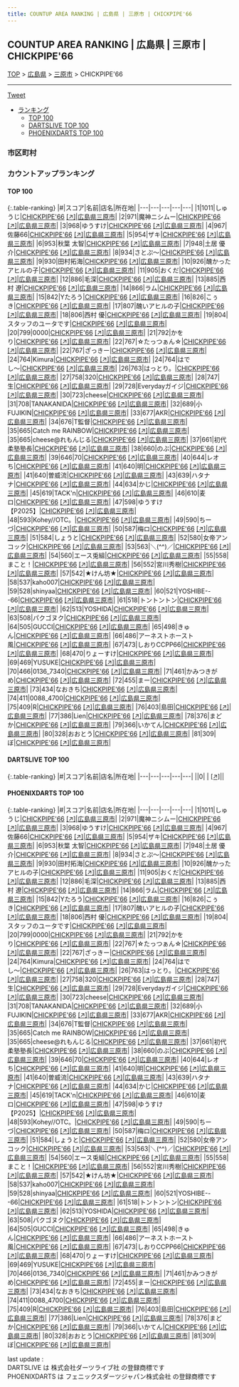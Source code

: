 ```yaml
---
title: COUNTUP AREA RANKING | 広島県 | 三原市 | CHICKPIPE'66
---
```

## COUNTUP AREA RANKING | 広島県 | 三原市 | CHICKPIPE'66

[TOP](/darts/rank/) > [広島県](/darts/rank/広島県/) > [三原市](/darts/rank/広島県/三原市/) > CHICKPIPE'66

___

<a href="https://twitter.com/share?ref_src=twsrc%5Etfw" data-text="COUNTUP AREA RANKING | 広島県三原市CHICKPIPE'66" class="twitter-share-button" data-hashtags="DARTSLIVE,PHOENIXDARTS,darts,ダーツ" data-show-count="false">Tweet</a>

* [ランキング](#カウントアップランキング)
    * [TOP 100](#top-100)
    * [DARTSLIVE TOP 100](#dartslive-top-100)
    * [PHOENIXDARTS TOP 100](#phoenixdarts-top-100)

### 市区町村

<ul>

</ul>

### カウントアップランキング

#### TOP 100



{:.table-ranking}
|#|スコア|名前|店名|所在地|
|---|---|---|---|---|
|1|1011|<span class="rank-name-pd">しゅうじ</span>|<a href="/darts/rank/shops/75412.html">CHICKPIPE'66</a> <a href="https://vs.phoenixdarts.com/jp/shop/shopDetailInfo/s_75412?s_seq=75412">[↗]</a>|<a href="/darts/rank/広島県/三原市">広島県三原市</a>|
|2|971|<span class="rank-name-pd">魔神ニシムー</span>|<a href="/darts/rank/shops/75412.html">CHICKPIPE'66</a> <a href="https://vs.phoenixdarts.com/jp/shop/shopDetailInfo/s_75412?s_seq=75412">[↗]</a>|<a href="/darts/rank/広島県/三原市">広島県三原市</a>|
|3|968|<span class="rank-name-pd">ゆうすけ</span>|<a href="/darts/rank/shops/75412.html">CHICKPIPE'66</a> <a href="https://vs.phoenixdarts.com/jp/shop/shopDetailInfo/s_75412?s_seq=75412">[↗]</a>|<a href="/darts/rank/広島県/三原市">広島県三原市</a>|
|4|967|<span class="rank-name-pd">佐藤66</span>|<a href="/darts/rank/shops/75412.html">CHICKPIPE'66</a> <a href="https://vs.phoenixdarts.com/jp/shop/shopDetailInfo/s_75412?s_seq=75412">[↗]</a>|<a href="/darts/rank/広島県/三原市">広島県三原市</a>|
|5|954|<span class="rank-name-pd">ザキ</span>|<a href="/darts/rank/shops/75412.html">CHICKPIPE'66</a> <a href="https://vs.phoenixdarts.com/jp/shop/shopDetailInfo/s_75412?s_seq=75412">[↗]</a>|<a href="/darts/rank/広島県/三原市">広島県三原市</a>|
|6|953|<span class="rank-name-pd"><span class="pro-icon-pd"></span>秋葉 太智</span>|<a href="/darts/rank/shops/75412.html">CHICKPIPE'66</a> <a href="https://vs.phoenixdarts.com/jp/shop/shopDetailInfo/s_75412?s_seq=75412">[↗]</a>|<a href="/darts/rank/広島県/三原市">広島県三原市</a>|
|7|948|<span class="rank-name-pd"><span class="pro-icon-pd"></span>土居 優介</span>|<a href="/darts/rank/shops/75412.html">CHICKPIPE'66</a> <a href="https://vs.phoenixdarts.com/jp/shop/shopDetailInfo/s_75412?s_seq=75412">[↗]</a>|<a href="/darts/rank/広島県/三原市">広島県三原市</a>|
|8|934|<span class="rank-name-pd">さとぷ～</span>|<a href="/darts/rank/shops/75412.html">CHICKPIPE'66</a> <a href="https://vs.phoenixdarts.com/jp/shop/shopDetailInfo/s_75412?s_seq=75412">[↗]</a>|<a href="/darts/rank/広島県/三原市">広島県三原市</a>|
|9|930|<span class="rank-name-pd">田村拓海</span>|<a href="/darts/rank/shops/75412.html">CHICKPIPE'66</a> <a href="https://vs.phoenixdarts.com/jp/shop/shopDetailInfo/s_75412?s_seq=75412">[↗]</a>|<a href="/darts/rank/広島県/三原市">広島県三原市</a>|
|10|926|<span class="rank-name-pd">醜かったアヒルの子</span>|<a href="/darts/rank/shops/75412.html">CHICKPIPE'66</a> <a href="https://vs.phoenixdarts.com/jp/shop/shopDetailInfo/s_75412?s_seq=75412">[↗]</a>|<a href="/darts/rank/広島県/三原市">広島県三原市</a>|
|11|905|<span class="rank-name-pd">おくだ</span>|<a href="/darts/rank/shops/75412.html">CHICKPIPE'66</a> <a href="https://vs.phoenixdarts.com/jp/shop/shopDetailInfo/s_75412?s_seq=75412">[↗]</a>|<a href="/darts/rank/広島県/三原市">広島県三原市</a>|
|12|886|<span class="rank-name-pd">毛深</span>|<a href="/darts/rank/shops/75412.html">CHICKPIPE'66</a> <a href="https://vs.phoenixdarts.com/jp/shop/shopDetailInfo/s_75412?s_seq=75412">[↗]</a>|<a href="/darts/rank/広島県/三原市">広島県三原市</a>|
|13|885|<span class="rank-name-pd"><span class="pro-icon-pd"></span>西村 遼</span>|<a href="/darts/rank/shops/75412.html">CHICKPIPE'66</a> <a href="https://vs.phoenixdarts.com/jp/shop/shopDetailInfo/s_75412?s_seq=75412">[↗]</a>|<a href="/darts/rank/広島県/三原市">広島県三原市</a>|
|14|866|<span class="rank-name-pd">ラム</span>|<a href="/darts/rank/shops/75412.html">CHICKPIPE'66</a> <a href="https://vs.phoenixdarts.com/jp/shop/shopDetailInfo/s_75412?s_seq=75412">[↗]</a>|<a href="/darts/rank/広島県/三原市">広島県三原市</a>|
|15|842|<span class="rank-name-pd">Yたろう</span>|<a href="/darts/rank/shops/75412.html">CHICKPIPE'66</a> <a href="https://vs.phoenixdarts.com/jp/shop/shopDetailInfo/s_75412?s_seq=75412">[↗]</a>|<a href="/darts/rank/広島県/三原市">広島県三原市</a>|
|16|826|<span class="rank-name-pd">こぅき</span>|<a href="/darts/rank/shops/75412.html">CHICKPIPE'66</a> <a href="https://vs.phoenixdarts.com/jp/shop/shopDetailInfo/s_75412?s_seq=75412">[↗]</a>|<a href="/darts/rank/広島県/三原市">広島県三原市</a>|
|17|807|<span class="rank-name-pd">醜いアヒルの子</span>|<a href="/darts/rank/shops/75412.html">CHICKPIPE'66</a> <a href="https://vs.phoenixdarts.com/jp/shop/shopDetailInfo/s_75412?s_seq=75412">[↗]</a>|<a href="/darts/rank/広島県/三原市">広島県三原市</a>|
|18|806|<span class="rank-name-pd">西村 優</span>|<a href="/darts/rank/shops/75412.html">CHICKPIPE'66</a> <a href="https://vs.phoenixdarts.com/jp/shop/shopDetailInfo/s_75412?s_seq=75412">[↗]</a>|<a href="/darts/rank/広島県/三原市">広島県三原市</a>|
|19|804|<span class="rank-name-pd">スタッフのユータです</span>|<a href="/darts/rank/shops/75412.html">CHICKPIPE'66</a> <a href="https://vs.phoenixdarts.com/jp/shop/shopDetailInfo/s_75412?s_seq=75412">[↗]</a>|<a href="/darts/rank/広島県/三原市">広島県三原市</a>|
|20|799|<span class="rank-name-pd">0000</span>|<a href="/darts/rank/shops/75412.html">CHICKPIPE'66</a> <a href="https://vs.phoenixdarts.com/jp/shop/shopDetailInfo/s_75412?s_seq=75412">[↗]</a>|<a href="/darts/rank/広島県/三原市">広島県三原市</a>|
|21|792|<span class="rank-name-pd">かをり</span>|<a href="/darts/rank/shops/75412.html">CHICKPIPE'66</a> <a href="https://vs.phoenixdarts.com/jp/shop/shopDetailInfo/s_75412?s_seq=75412">[↗]</a>|<a href="/darts/rank/広島県/三原市">広島県三原市</a>|
|22|767|<span class="rank-name-pd">☆たっつぁん☆</span>|<a href="/darts/rank/shops/75412.html">CHICKPIPE'66</a> <a href="https://vs.phoenixdarts.com/jp/shop/shopDetailInfo/s_75412?s_seq=75412">[↗]</a>|<a href="/darts/rank/広島県/三原市">広島県三原市</a>|
|22|767|<span class="rank-name-pd">ざっきー</span>|<a href="/darts/rank/shops/75412.html">CHICKPIPE'66</a> <a href="https://vs.phoenixdarts.com/jp/shop/shopDetailInfo/s_75412?s_seq=75412">[↗]</a>|<a href="/darts/rank/広島県/三原市">広島県三原市</a>|
|24|764|<span class="rank-name-pd">Kimura</span>|<a href="/darts/rank/shops/75412.html">CHICKPIPE'66</a> <a href="https://vs.phoenixdarts.com/jp/shop/shopDetailInfo/s_75412?s_seq=75412">[↗]</a>|<a href="/darts/rank/広島県/三原市">広島県三原市</a>|
|24|764|<span class="rank-name-pd">はでし〜</span>|<a href="/darts/rank/shops/75412.html">CHICKPIPE'66</a> <a href="https://vs.phoenixdarts.com/jp/shop/shopDetailInfo/s_75412?s_seq=75412">[↗]</a>|<a href="/darts/rank/広島県/三原市">広島県三原市</a>|
|26|763|<span class="rank-name-pd">はっとり。</span>|<a href="/darts/rank/shops/75412.html">CHICKPIPE'66</a> <a href="https://vs.phoenixdarts.com/jp/shop/shopDetailInfo/s_75412?s_seq=75412">[↗]</a>|<a href="/darts/rank/広島県/三原市">広島県三原市</a>|
|27|758|<span class="rank-name-pd">320</span>|<a href="/darts/rank/shops/75412.html">CHICKPIPE'66</a> <a href="https://vs.phoenixdarts.com/jp/shop/shopDetailInfo/s_75412?s_seq=75412">[↗]</a>|<a href="/darts/rank/広島県/三原市">広島県三原市</a>|
|28|747|<span class="rank-name-pd">生</span>|<a href="/darts/rank/shops/75412.html">CHICKPIPE'66</a> <a href="https://vs.phoenixdarts.com/jp/shop/shopDetailInfo/s_75412?s_seq=75412">[↗]</a>|<a href="/darts/rank/広島県/三原市">広島県三原市</a>|
|29|728|<span class="rank-name-pd">Everydayガイジ</span>|<a href="/darts/rank/shops/75412.html">CHICKPIPE'66</a> <a href="https://vs.phoenixdarts.com/jp/shop/shopDetailInfo/s_75412?s_seq=75412">[↗]</a>|<a href="/darts/rank/広島県/三原市">広島県三原市</a>|
|30|723|<span class="rank-name-pd">cheese</span>|<a href="/darts/rank/shops/75412.html">CHICKPIPE'66</a> <a href="https://vs.phoenixdarts.com/jp/shop/shopDetailInfo/s_75412?s_seq=75412">[↗]</a>|<a href="/darts/rank/広島県/三原市">広島県三原市</a>|
|31|708|<span class="rank-name-pd">TANAKANIDA</span>|<a href="/darts/rank/shops/75412.html">CHICKPIPE'66</a> <a href="https://vs.phoenixdarts.com/jp/shop/shopDetailInfo/s_75412?s_seq=75412">[↗]</a>|<a href="/darts/rank/広島県/三原市">広島県三原市</a>|
|32|689|<span class="rank-name-pd">小FUJIKIN</span>|<a href="/darts/rank/shops/75412.html">CHICKPIPE'66</a> <a href="https://vs.phoenixdarts.com/jp/shop/shopDetailInfo/s_75412?s_seq=75412">[↗]</a>|<a href="/darts/rank/広島県/三原市">広島県三原市</a>|
|33|677|<span class="rank-name-pd">AKR</span>|<a href="/darts/rank/shops/75412.html">CHICKPIPE'66</a> <a href="https://vs.phoenixdarts.com/jp/shop/shopDetailInfo/s_75412?s_seq=75412">[↗]</a>|<a href="/darts/rank/広島県/三原市">広島県三原市</a>|
|34|676|<span class="rank-name-pd">T監督</span>|<a href="/darts/rank/shops/75412.html">CHICKPIPE'66</a> <a href="https://vs.phoenixdarts.com/jp/shop/shopDetailInfo/s_75412?s_seq=75412">[↗]</a>|<a href="/darts/rank/広島県/三原市">広島県三原市</a>|
|35|665|<span class="rank-name-pd">Catch me RAINBOW</span>|<a href="/darts/rank/shops/75412.html">CHICKPIPE'66</a> <a href="https://vs.phoenixdarts.com/jp/shop/shopDetailInfo/s_75412?s_seq=75412">[↗]</a>|<a href="/darts/rank/広島県/三原市">広島県三原市</a>|
|35|665|<span class="rank-name-pd">cheese@れもんじる</span>|<a href="/darts/rank/shops/75412.html">CHICKPIPE'66</a> <a href="https://vs.phoenixdarts.com/jp/shop/shopDetailInfo/s_75412?s_seq=75412">[↗]</a>|<a href="/darts/rank/広島県/三原市">広島県三原市</a>|
|37|661|<span class="rank-name-pd">初代柔塾塾長</span>|<a href="/darts/rank/shops/75412.html">CHICKPIPE'66</a> <a href="https://vs.phoenixdarts.com/jp/shop/shopDetailInfo/s_75412?s_seq=75412">[↗]</a>|<a href="/darts/rank/広島県/三原市">広島県三原市</a>|
|38|660|<span class="rank-name-pd">のぶ</span>|<a href="/darts/rank/shops/75412.html">CHICKPIPE'66</a> <a href="https://vs.phoenixdarts.com/jp/shop/shopDetailInfo/s_75412?s_seq=75412">[↗]</a>|<a href="/darts/rank/広島県/三原市">広島県三原市</a>|
|39|646|<span class="rank-name-pd">70</span>|<a href="/darts/rank/shops/75412.html">CHICKPIPE'66</a> <a href="https://vs.phoenixdarts.com/jp/shop/shopDetailInfo/s_75412?s_seq=75412">[↗]</a>|<a href="/darts/rank/広島県/三原市">広島県三原市</a>|
|40|644|<span class="rank-name-pd">レオち</span>|<a href="/darts/rank/shops/75412.html">CHICKPIPE'66</a> <a href="https://vs.phoenixdarts.com/jp/shop/shopDetailInfo/s_75412?s_seq=75412">[↗]</a>|<a href="/darts/rank/広島県/三原市">広島県三原市</a>|
|41|640|<span class="rank-name-pd">明</span>|<a href="/darts/rank/shops/75412.html">CHICKPIPE'66</a> <a href="https://vs.phoenixdarts.com/jp/shop/shopDetailInfo/s_75412?s_seq=75412">[↗]</a>|<a href="/darts/rank/広島県/三原市">広島県三原市</a>|
|41|640|<span class="rank-name-pd">曽威流</span>|<a href="/darts/rank/shops/75412.html">CHICKPIPE'66</a> <a href="https://vs.phoenixdarts.com/jp/shop/shopDetailInfo/s_75412?s_seq=75412">[↗]</a>|<a href="/darts/rank/広島県/三原市">広島県三原市</a>|
|43|639|<span class="rank-name-pd">ハタナナ</span>|<a href="/darts/rank/shops/75412.html">CHICKPIPE'66</a> <a href="https://vs.phoenixdarts.com/jp/shop/shopDetailInfo/s_75412?s_seq=75412">[↗]</a>|<a href="/darts/rank/広島県/三原市">広島県三原市</a>|
|44|634|<span class="rank-name-pd">かじ</span>|<a href="/darts/rank/shops/75412.html">CHICKPIPE'66</a> <a href="https://vs.phoenixdarts.com/jp/shop/shopDetailInfo/s_75412?s_seq=75412">[↗]</a>|<a href="/darts/rank/広島県/三原市">広島県三原市</a>|
|45|619|<span class="rank-name-pd">TACK&#x27;n</span>|<a href="/darts/rank/shops/75412.html">CHICKPIPE'66</a> <a href="https://vs.phoenixdarts.com/jp/shop/shopDetailInfo/s_75412?s_seq=75412">[↗]</a>|<a href="/darts/rank/広島県/三原市">広島県三原市</a>|
|46|610|<span class="rank-name-pd">麦ロ</span>|<a href="/darts/rank/shops/75412.html">CHICKPIPE'66</a> <a href="https://vs.phoenixdarts.com/jp/shop/shopDetailInfo/s_75412?s_seq=75412">[↗]</a>|<a href="/darts/rank/広島県/三原市">広島県三原市</a>|
|47|598|<span class="rank-name-pd">ゆうすけ【P2025】</span>|<a href="/darts/rank/shops/75412.html">CHICKPIPE'66</a> <a href="https://vs.phoenixdarts.com/jp/shop/shopDetailInfo/s_75412?s_seq=75412">[↗]</a>|<a href="/darts/rank/広島県/三原市">広島県三原市</a>|
|48|593|<span class="rank-name-pd">Kohey//OTC。</span>|<a href="/darts/rank/shops/75412.html">CHICKPIPE'66</a> <a href="https://vs.phoenixdarts.com/jp/shop/shopDetailInfo/s_75412?s_seq=75412">[↗]</a>|<a href="/darts/rank/広島県/三原市">広島県三原市</a>|
|49|590|<span class="rank-name-pd">ちーづ</span>|<a href="/darts/rank/shops/75412.html">CHICKPIPE'66</a> <a href="https://vs.phoenixdarts.com/jp/shop/shopDetailInfo/s_75412?s_seq=75412">[↗]</a>|<a href="/darts/rank/広島県/三原市">広島県三原市</a>|
|50|587|<span class="rank-name-pd">梅ロ</span>|<a href="/darts/rank/shops/75412.html">CHICKPIPE'66</a> <a href="https://vs.phoenixdarts.com/jp/shop/shopDetailInfo/s_75412?s_seq=75412">[↗]</a>|<a href="/darts/rank/広島県/三原市">広島県三原市</a>|
|51|584|<span class="rank-name-pd">しょうと</span>|<a href="/darts/rank/shops/75412.html">CHICKPIPE'66</a> <a href="https://vs.phoenixdarts.com/jp/shop/shopDetailInfo/s_75412?s_seq=75412">[↗]</a>|<a href="/darts/rank/広島県/三原市">広島県三原市</a>|
|52|580|<span class="rank-name-pd">女帝アンコック</span>|<a href="/darts/rank/shops/75412.html">CHICKPIPE'66</a> <a href="https://vs.phoenixdarts.com/jp/shop/shopDetailInfo/s_75412?s_seq=75412">[↗]</a>|<a href="/darts/rank/広島県/三原市">広島県三原市</a>|
|53|563|<span class="rank-name-pd">＼(^^)／</span>|<a href="/darts/rank/shops/75412.html">CHICKPIPE'66</a> <a href="https://vs.phoenixdarts.com/jp/shop/shopDetailInfo/s_75412?s_seq=75412">[↗]</a>|<a href="/darts/rank/広島県/三原市">広島県三原市</a>|
|54|560|<span class="rank-name-pd">エース兎組</span>|<a href="/darts/rank/shops/75412.html">CHICKPIPE'66</a> <a href="https://vs.phoenixdarts.com/jp/shop/shopDetailInfo/s_75412?s_seq=75412">[↗]</a>|<a href="/darts/rank/広島県/三原市">広島県三原市</a>|
|55|558|<span class="rank-name-pd">まこと！</span>|<a href="/darts/rank/shops/75412.html">CHICKPIPE'66</a> <a href="https://vs.phoenixdarts.com/jp/shop/shopDetailInfo/s_75412?s_seq=75412">[↗]</a>|<a href="/darts/rank/広島県/三原市">広島県三原市</a>|
|56|552|<span class="rank-name-pd">宮川秀樹</span>|<a href="/darts/rank/shops/75412.html">CHICKPIPE'66</a> <a href="https://vs.phoenixdarts.com/jp/shop/shopDetailInfo/s_75412?s_seq=75412">[↗]</a>|<a href="/darts/rank/広島県/三原市">広島県三原市</a>|
|57|542|<span class="rank-name-pd">★けん坊★</span>|<a href="/darts/rank/shops/75412.html">CHICKPIPE'66</a> <a href="https://vs.phoenixdarts.com/jp/shop/shopDetailInfo/s_75412?s_seq=75412">[↗]</a>|<a href="/darts/rank/広島県/三原市">広島県三原市</a>|
|58|537|<span class="rank-name-pd">kaho007</span>|<a href="/darts/rank/shops/75412.html">CHICKPIPE'66</a> <a href="https://vs.phoenixdarts.com/jp/shop/shopDetailInfo/s_75412?s_seq=75412">[↗]</a>|<a href="/darts/rank/広島県/三原市">広島県三原市</a>|
|59|528|<span class="rank-name-pd">shinyaa</span>|<a href="/darts/rank/shops/75412.html">CHICKPIPE'66</a> <a href="https://vs.phoenixdarts.com/jp/shop/shopDetailInfo/s_75412?s_seq=75412">[↗]</a>|<a href="/darts/rank/広島県/三原市">広島県三原市</a>|
|60|521|<span class="rank-name-pd">YOSHIBE---66</span>|<a href="/darts/rank/shops/75412.html">CHICKPIPE'66</a> <a href="https://vs.phoenixdarts.com/jp/shop/shopDetailInfo/s_75412?s_seq=75412">[↗]</a>|<a href="/darts/rank/広島県/三原市">広島県三原市</a>|
|61|518|<span class="rank-name-pd">トントントン</span>|<a href="/darts/rank/shops/75412.html">CHICKPIPE'66</a> <a href="https://vs.phoenixdarts.com/jp/shop/shopDetailInfo/s_75412?s_seq=75412">[↗]</a>|<a href="/darts/rank/広島県/三原市">広島県三原市</a>|
|62|513|<span class="rank-name-pd">YOSHIDA</span>|<a href="/darts/rank/shops/75412.html">CHICKPIPE'66</a> <a href="https://vs.phoenixdarts.com/jp/shop/shopDetailInfo/s_75412?s_seq=75412">[↗]</a>|<a href="/darts/rank/広島県/三原市">広島県三原市</a>|
|63|508|<span class="rank-name-pd">パクゴヌク</span>|<a href="/darts/rank/shops/75412.html">CHICKPIPE'66</a> <a href="https://vs.phoenixdarts.com/jp/shop/shopDetailInfo/s_75412?s_seq=75412">[↗]</a>|<a href="/darts/rank/広島県/三原市">広島県三原市</a>|
|64|505|<span class="rank-name-pd">GUCCI</span>|<a href="/darts/rank/shops/75412.html">CHICKPIPE'66</a> <a href="https://vs.phoenixdarts.com/jp/shop/shopDetailInfo/s_75412?s_seq=75412">[↗]</a>|<a href="/darts/rank/広島県/三原市">広島県三原市</a>|
|65|498|<span class="rank-name-pd">きゅん</span>|<a href="/darts/rank/shops/75412.html">CHICKPIPE'66</a> <a href="https://vs.phoenixdarts.com/jp/shop/shopDetailInfo/s_75412?s_seq=75412">[↗]</a>|<a href="/darts/rank/広島県/三原市">広島県三原市</a>|
|66|486|<span class="rank-name-pd">アーネストホースト風</span>|<a href="/darts/rank/shops/75412.html">CHICKPIPE'66</a> <a href="https://vs.phoenixdarts.com/jp/shop/shopDetailInfo/s_75412?s_seq=75412">[↗]</a>|<a href="/darts/rank/広島県/三原市">広島県三原市</a>|
|67|473|<span class="rank-name-pd">しおりCCPP66</span>|<a href="/darts/rank/shops/75412.html">CHICKPIPE'66</a> <a href="https://vs.phoenixdarts.com/jp/shop/shopDetailInfo/s_75412?s_seq=75412">[↗]</a>|<a href="/darts/rank/広島県/三原市">広島県三原市</a>|
|68|470|<span class="rank-name-pd">りょーすけ</span>|<a href="/darts/rank/shops/75412.html">CHICKPIPE'66</a> <a href="https://vs.phoenixdarts.com/jp/shop/shopDetailInfo/s_75412?s_seq=75412">[↗]</a>|<a href="/darts/rank/広島県/三原市">広島県三原市</a>|
|69|469|<span class="rank-name-pd">YUSUKE</span>|<a href="/darts/rank/shops/75412.html">CHICKPIPE'66</a> <a href="https://vs.phoenixdarts.com/jp/shop/shopDetailInfo/s_75412?s_seq=75412">[↗]</a>|<a href="/darts/rank/広島県/三原市">広島県三原市</a>|
|70|466|<span class="rank-name-pd">0136_7340</span>|<a href="/darts/rank/shops/75412.html">CHICKPIPE'66</a> <a href="https://vs.phoenixdarts.com/jp/shop/shopDetailInfo/s_75412?s_seq=75412">[↗]</a>|<a href="/darts/rank/広島県/三原市">広島県三原市</a>|
|71|461|<span class="rank-name-pd">かみつきがめ</span>|<a href="/darts/rank/shops/75412.html">CHICKPIPE'66</a> <a href="https://vs.phoenixdarts.com/jp/shop/shopDetailInfo/s_75412?s_seq=75412">[↗]</a>|<a href="/darts/rank/広島県/三原市">広島県三原市</a>|
|72|455|<span class="rank-name-pd">まー</span>|<a href="/darts/rank/shops/75412.html">CHICKPIPE'66</a> <a href="https://vs.phoenixdarts.com/jp/shop/shopDetailInfo/s_75412?s_seq=75412">[↗]</a>|<a href="/darts/rank/広島県/三原市">広島県三原市</a>|
|73|434|<span class="rank-name-pd">なおきち</span>|<a href="/darts/rank/shops/75412.html">CHICKPIPE'66</a> <a href="https://vs.phoenixdarts.com/jp/shop/shopDetailInfo/s_75412?s_seq=75412">[↗]</a>|<a href="/darts/rank/広島県/三原市">広島県三原市</a>|
|74|411|<span class="rank-name-pd">0088_4700</span>|<a href="/darts/rank/shops/75412.html">CHICKPIPE'66</a> <a href="https://vs.phoenixdarts.com/jp/shop/shopDetailInfo/s_75412?s_seq=75412">[↗]</a>|<a href="/darts/rank/広島県/三原市">広島県三原市</a>|
|75|409|<span class="rank-name-pd">R</span>|<a href="/darts/rank/shops/75412.html">CHICKPIPE'66</a> <a href="https://vs.phoenixdarts.com/jp/shop/shopDetailInfo/s_75412?s_seq=75412">[↗]</a>|<a href="/darts/rank/広島県/三原市">広島県三原市</a>|
|76|403|<span class="rank-name-pd">島田</span>|<a href="/darts/rank/shops/75412.html">CHICKPIPE'66</a> <a href="https://vs.phoenixdarts.com/jp/shop/shopDetailInfo/s_75412?s_seq=75412">[↗]</a>|<a href="/darts/rank/広島県/三原市">広島県三原市</a>|
|77|386|<span class="rank-name-pd">Lien</span>|<a href="/darts/rank/shops/75412.html">CHICKPIPE'66</a> <a href="https://vs.phoenixdarts.com/jp/shop/shopDetailInfo/s_75412?s_seq=75412">[↗]</a>|<a href="/darts/rank/広島県/三原市">広島県三原市</a>|
|78|376|<span class="rank-name-pd">まどか</span>|<a href="/darts/rank/shops/75412.html">CHICKPIPE'66</a> <a href="https://vs.phoenixdarts.com/jp/shop/shopDetailInfo/s_75412?s_seq=75412">[↗]</a>|<a href="/darts/rank/広島県/三原市">広島県三原市</a>|
|79|366|<span class="rank-name-pd">いかてん</span>|<a href="/darts/rank/shops/75412.html">CHICKPIPE'66</a> <a href="https://vs.phoenixdarts.com/jp/shop/shopDetailInfo/s_75412?s_seq=75412">[↗]</a>|<a href="/darts/rank/広島県/三原市">広島県三原市</a>|
|80|328|<span class="rank-name-pd">おおとう</span>|<a href="/darts/rank/shops/75412.html">CHICKPIPE'66</a> <a href="https://vs.phoenixdarts.com/jp/shop/shopDetailInfo/s_75412?s_seq=75412">[↗]</a>|<a href="/darts/rank/広島県/三原市">広島県三原市</a>|
|81|309|<span class="rank-name-pd">ぼ</span>|<a href="/darts/rank/shops/75412.html">CHICKPIPE'66</a> <a href="https://vs.phoenixdarts.com/jp/shop/shopDetailInfo/s_75412?s_seq=75412">[↗]</a>|<a href="/darts/rank/広島県/三原市">広島県三原市</a>|


#### DARTSLIVE TOP 100



{:.table-ranking}
|#|スコア|名前|店名|所在地|
|---|---|---|---|---|
||0|<span class="rank-name-dl"> </span>|<a href="/darts/rank/shops/.html"></a> <a href="">[↗]</a>|<a href="/darts/rank//"></a>|


#### PHOENIXDARTS TOP 100



{:.table-ranking}
|#|スコア|名前|店名|所在地|
|---|---|---|---|---|
|1|1011|<span class="rank-name-pd">しゅうじ</span>|<a href="/darts/rank/shops/75412.html">CHICKPIPE'66</a> <a href="https://vs.phoenixdarts.com/jp/shop/shopDetailInfo/s_75412?s_seq=75412">[↗]</a>|<a href="/darts/rank/広島県/三原市">広島県三原市</a>|
|2|971|<span class="rank-name-pd">魔神ニシムー</span>|<a href="/darts/rank/shops/75412.html">CHICKPIPE'66</a> <a href="https://vs.phoenixdarts.com/jp/shop/shopDetailInfo/s_75412?s_seq=75412">[↗]</a>|<a href="/darts/rank/広島県/三原市">広島県三原市</a>|
|3|968|<span class="rank-name-pd">ゆうすけ</span>|<a href="/darts/rank/shops/75412.html">CHICKPIPE'66</a> <a href="https://vs.phoenixdarts.com/jp/shop/shopDetailInfo/s_75412?s_seq=75412">[↗]</a>|<a href="/darts/rank/広島県/三原市">広島県三原市</a>|
|4|967|<span class="rank-name-pd">佐藤66</span>|<a href="/darts/rank/shops/75412.html">CHICKPIPE'66</a> <a href="https://vs.phoenixdarts.com/jp/shop/shopDetailInfo/s_75412?s_seq=75412">[↗]</a>|<a href="/darts/rank/広島県/三原市">広島県三原市</a>|
|5|954|<span class="rank-name-pd">ザキ</span>|<a href="/darts/rank/shops/75412.html">CHICKPIPE'66</a> <a href="https://vs.phoenixdarts.com/jp/shop/shopDetailInfo/s_75412?s_seq=75412">[↗]</a>|<a href="/darts/rank/広島県/三原市">広島県三原市</a>|
|6|953|<span class="rank-name-pd"><span class="pro-icon-pd"></span>秋葉 太智</span>|<a href="/darts/rank/shops/75412.html">CHICKPIPE'66</a> <a href="https://vs.phoenixdarts.com/jp/shop/shopDetailInfo/s_75412?s_seq=75412">[↗]</a>|<a href="/darts/rank/広島県/三原市">広島県三原市</a>|
|7|948|<span class="rank-name-pd"><span class="pro-icon-pd"></span>土居 優介</span>|<a href="/darts/rank/shops/75412.html">CHICKPIPE'66</a> <a href="https://vs.phoenixdarts.com/jp/shop/shopDetailInfo/s_75412?s_seq=75412">[↗]</a>|<a href="/darts/rank/広島県/三原市">広島県三原市</a>|
|8|934|<span class="rank-name-pd">さとぷ～</span>|<a href="/darts/rank/shops/75412.html">CHICKPIPE'66</a> <a href="https://vs.phoenixdarts.com/jp/shop/shopDetailInfo/s_75412?s_seq=75412">[↗]</a>|<a href="/darts/rank/広島県/三原市">広島県三原市</a>|
|9|930|<span class="rank-name-pd">田村拓海</span>|<a href="/darts/rank/shops/75412.html">CHICKPIPE'66</a> <a href="https://vs.phoenixdarts.com/jp/shop/shopDetailInfo/s_75412?s_seq=75412">[↗]</a>|<a href="/darts/rank/広島県/三原市">広島県三原市</a>|
|10|926|<span class="rank-name-pd">醜かったアヒルの子</span>|<a href="/darts/rank/shops/75412.html">CHICKPIPE'66</a> <a href="https://vs.phoenixdarts.com/jp/shop/shopDetailInfo/s_75412?s_seq=75412">[↗]</a>|<a href="/darts/rank/広島県/三原市">広島県三原市</a>|
|11|905|<span class="rank-name-pd">おくだ</span>|<a href="/darts/rank/shops/75412.html">CHICKPIPE'66</a> <a href="https://vs.phoenixdarts.com/jp/shop/shopDetailInfo/s_75412?s_seq=75412">[↗]</a>|<a href="/darts/rank/広島県/三原市">広島県三原市</a>|
|12|886|<span class="rank-name-pd">毛深</span>|<a href="/darts/rank/shops/75412.html">CHICKPIPE'66</a> <a href="https://vs.phoenixdarts.com/jp/shop/shopDetailInfo/s_75412?s_seq=75412">[↗]</a>|<a href="/darts/rank/広島県/三原市">広島県三原市</a>|
|13|885|<span class="rank-name-pd"><span class="pro-icon-pd"></span>西村 遼</span>|<a href="/darts/rank/shops/75412.html">CHICKPIPE'66</a> <a href="https://vs.phoenixdarts.com/jp/shop/shopDetailInfo/s_75412?s_seq=75412">[↗]</a>|<a href="/darts/rank/広島県/三原市">広島県三原市</a>|
|14|866|<span class="rank-name-pd">ラム</span>|<a href="/darts/rank/shops/75412.html">CHICKPIPE'66</a> <a href="https://vs.phoenixdarts.com/jp/shop/shopDetailInfo/s_75412?s_seq=75412">[↗]</a>|<a href="/darts/rank/広島県/三原市">広島県三原市</a>|
|15|842|<span class="rank-name-pd">Yたろう</span>|<a href="/darts/rank/shops/75412.html">CHICKPIPE'66</a> <a href="https://vs.phoenixdarts.com/jp/shop/shopDetailInfo/s_75412?s_seq=75412">[↗]</a>|<a href="/darts/rank/広島県/三原市">広島県三原市</a>|
|16|826|<span class="rank-name-pd">こぅき</span>|<a href="/darts/rank/shops/75412.html">CHICKPIPE'66</a> <a href="https://vs.phoenixdarts.com/jp/shop/shopDetailInfo/s_75412?s_seq=75412">[↗]</a>|<a href="/darts/rank/広島県/三原市">広島県三原市</a>|
|17|807|<span class="rank-name-pd">醜いアヒルの子</span>|<a href="/darts/rank/shops/75412.html">CHICKPIPE'66</a> <a href="https://vs.phoenixdarts.com/jp/shop/shopDetailInfo/s_75412?s_seq=75412">[↗]</a>|<a href="/darts/rank/広島県/三原市">広島県三原市</a>|
|18|806|<span class="rank-name-pd">西村 優</span>|<a href="/darts/rank/shops/75412.html">CHICKPIPE'66</a> <a href="https://vs.phoenixdarts.com/jp/shop/shopDetailInfo/s_75412?s_seq=75412">[↗]</a>|<a href="/darts/rank/広島県/三原市">広島県三原市</a>|
|19|804|<span class="rank-name-pd">スタッフのユータです</span>|<a href="/darts/rank/shops/75412.html">CHICKPIPE'66</a> <a href="https://vs.phoenixdarts.com/jp/shop/shopDetailInfo/s_75412?s_seq=75412">[↗]</a>|<a href="/darts/rank/広島県/三原市">広島県三原市</a>|
|20|799|<span class="rank-name-pd">0000</span>|<a href="/darts/rank/shops/75412.html">CHICKPIPE'66</a> <a href="https://vs.phoenixdarts.com/jp/shop/shopDetailInfo/s_75412?s_seq=75412">[↗]</a>|<a href="/darts/rank/広島県/三原市">広島県三原市</a>|
|21|792|<span class="rank-name-pd">かをり</span>|<a href="/darts/rank/shops/75412.html">CHICKPIPE'66</a> <a href="https://vs.phoenixdarts.com/jp/shop/shopDetailInfo/s_75412?s_seq=75412">[↗]</a>|<a href="/darts/rank/広島県/三原市">広島県三原市</a>|
|22|767|<span class="rank-name-pd">☆たっつぁん☆</span>|<a href="/darts/rank/shops/75412.html">CHICKPIPE'66</a> <a href="https://vs.phoenixdarts.com/jp/shop/shopDetailInfo/s_75412?s_seq=75412">[↗]</a>|<a href="/darts/rank/広島県/三原市">広島県三原市</a>|
|22|767|<span class="rank-name-pd">ざっきー</span>|<a href="/darts/rank/shops/75412.html">CHICKPIPE'66</a> <a href="https://vs.phoenixdarts.com/jp/shop/shopDetailInfo/s_75412?s_seq=75412">[↗]</a>|<a href="/darts/rank/広島県/三原市">広島県三原市</a>|
|24|764|<span class="rank-name-pd">Kimura</span>|<a href="/darts/rank/shops/75412.html">CHICKPIPE'66</a> <a href="https://vs.phoenixdarts.com/jp/shop/shopDetailInfo/s_75412?s_seq=75412">[↗]</a>|<a href="/darts/rank/広島県/三原市">広島県三原市</a>|
|24|764|<span class="rank-name-pd">はでし〜</span>|<a href="/darts/rank/shops/75412.html">CHICKPIPE'66</a> <a href="https://vs.phoenixdarts.com/jp/shop/shopDetailInfo/s_75412?s_seq=75412">[↗]</a>|<a href="/darts/rank/広島県/三原市">広島県三原市</a>|
|26|763|<span class="rank-name-pd">はっとり。</span>|<a href="/darts/rank/shops/75412.html">CHICKPIPE'66</a> <a href="https://vs.phoenixdarts.com/jp/shop/shopDetailInfo/s_75412?s_seq=75412">[↗]</a>|<a href="/darts/rank/広島県/三原市">広島県三原市</a>|
|27|758|<span class="rank-name-pd">320</span>|<a href="/darts/rank/shops/75412.html">CHICKPIPE'66</a> <a href="https://vs.phoenixdarts.com/jp/shop/shopDetailInfo/s_75412?s_seq=75412">[↗]</a>|<a href="/darts/rank/広島県/三原市">広島県三原市</a>|
|28|747|<span class="rank-name-pd">生</span>|<a href="/darts/rank/shops/75412.html">CHICKPIPE'66</a> <a href="https://vs.phoenixdarts.com/jp/shop/shopDetailInfo/s_75412?s_seq=75412">[↗]</a>|<a href="/darts/rank/広島県/三原市">広島県三原市</a>|
|29|728|<span class="rank-name-pd">Everydayガイジ</span>|<a href="/darts/rank/shops/75412.html">CHICKPIPE'66</a> <a href="https://vs.phoenixdarts.com/jp/shop/shopDetailInfo/s_75412?s_seq=75412">[↗]</a>|<a href="/darts/rank/広島県/三原市">広島県三原市</a>|
|30|723|<span class="rank-name-pd">cheese</span>|<a href="/darts/rank/shops/75412.html">CHICKPIPE'66</a> <a href="https://vs.phoenixdarts.com/jp/shop/shopDetailInfo/s_75412?s_seq=75412">[↗]</a>|<a href="/darts/rank/広島県/三原市">広島県三原市</a>|
|31|708|<span class="rank-name-pd">TANAKANIDA</span>|<a href="/darts/rank/shops/75412.html">CHICKPIPE'66</a> <a href="https://vs.phoenixdarts.com/jp/shop/shopDetailInfo/s_75412?s_seq=75412">[↗]</a>|<a href="/darts/rank/広島県/三原市">広島県三原市</a>|
|32|689|<span class="rank-name-pd">小FUJIKIN</span>|<a href="/darts/rank/shops/75412.html">CHICKPIPE'66</a> <a href="https://vs.phoenixdarts.com/jp/shop/shopDetailInfo/s_75412?s_seq=75412">[↗]</a>|<a href="/darts/rank/広島県/三原市">広島県三原市</a>|
|33|677|<span class="rank-name-pd">AKR</span>|<a href="/darts/rank/shops/75412.html">CHICKPIPE'66</a> <a href="https://vs.phoenixdarts.com/jp/shop/shopDetailInfo/s_75412?s_seq=75412">[↗]</a>|<a href="/darts/rank/広島県/三原市">広島県三原市</a>|
|34|676|<span class="rank-name-pd">T監督</span>|<a href="/darts/rank/shops/75412.html">CHICKPIPE'66</a> <a href="https://vs.phoenixdarts.com/jp/shop/shopDetailInfo/s_75412?s_seq=75412">[↗]</a>|<a href="/darts/rank/広島県/三原市">広島県三原市</a>|
|35|665|<span class="rank-name-pd">Catch me RAINBOW</span>|<a href="/darts/rank/shops/75412.html">CHICKPIPE'66</a> <a href="https://vs.phoenixdarts.com/jp/shop/shopDetailInfo/s_75412?s_seq=75412">[↗]</a>|<a href="/darts/rank/広島県/三原市">広島県三原市</a>|
|35|665|<span class="rank-name-pd">cheese@れもんじる</span>|<a href="/darts/rank/shops/75412.html">CHICKPIPE'66</a> <a href="https://vs.phoenixdarts.com/jp/shop/shopDetailInfo/s_75412?s_seq=75412">[↗]</a>|<a href="/darts/rank/広島県/三原市">広島県三原市</a>|
|37|661|<span class="rank-name-pd">初代柔塾塾長</span>|<a href="/darts/rank/shops/75412.html">CHICKPIPE'66</a> <a href="https://vs.phoenixdarts.com/jp/shop/shopDetailInfo/s_75412?s_seq=75412">[↗]</a>|<a href="/darts/rank/広島県/三原市">広島県三原市</a>|
|38|660|<span class="rank-name-pd">のぶ</span>|<a href="/darts/rank/shops/75412.html">CHICKPIPE'66</a> <a href="https://vs.phoenixdarts.com/jp/shop/shopDetailInfo/s_75412?s_seq=75412">[↗]</a>|<a href="/darts/rank/広島県/三原市">広島県三原市</a>|
|39|646|<span class="rank-name-pd">70</span>|<a href="/darts/rank/shops/75412.html">CHICKPIPE'66</a> <a href="https://vs.phoenixdarts.com/jp/shop/shopDetailInfo/s_75412?s_seq=75412">[↗]</a>|<a href="/darts/rank/広島県/三原市">広島県三原市</a>|
|40|644|<span class="rank-name-pd">レオち</span>|<a href="/darts/rank/shops/75412.html">CHICKPIPE'66</a> <a href="https://vs.phoenixdarts.com/jp/shop/shopDetailInfo/s_75412?s_seq=75412">[↗]</a>|<a href="/darts/rank/広島県/三原市">広島県三原市</a>|
|41|640|<span class="rank-name-pd">明</span>|<a href="/darts/rank/shops/75412.html">CHICKPIPE'66</a> <a href="https://vs.phoenixdarts.com/jp/shop/shopDetailInfo/s_75412?s_seq=75412">[↗]</a>|<a href="/darts/rank/広島県/三原市">広島県三原市</a>|
|41|640|<span class="rank-name-pd">曽威流</span>|<a href="/darts/rank/shops/75412.html">CHICKPIPE'66</a> <a href="https://vs.phoenixdarts.com/jp/shop/shopDetailInfo/s_75412?s_seq=75412">[↗]</a>|<a href="/darts/rank/広島県/三原市">広島県三原市</a>|
|43|639|<span class="rank-name-pd">ハタナナ</span>|<a href="/darts/rank/shops/75412.html">CHICKPIPE'66</a> <a href="https://vs.phoenixdarts.com/jp/shop/shopDetailInfo/s_75412?s_seq=75412">[↗]</a>|<a href="/darts/rank/広島県/三原市">広島県三原市</a>|
|44|634|<span class="rank-name-pd">かじ</span>|<a href="/darts/rank/shops/75412.html">CHICKPIPE'66</a> <a href="https://vs.phoenixdarts.com/jp/shop/shopDetailInfo/s_75412?s_seq=75412">[↗]</a>|<a href="/darts/rank/広島県/三原市">広島県三原市</a>|
|45|619|<span class="rank-name-pd">TACK&#x27;n</span>|<a href="/darts/rank/shops/75412.html">CHICKPIPE'66</a> <a href="https://vs.phoenixdarts.com/jp/shop/shopDetailInfo/s_75412?s_seq=75412">[↗]</a>|<a href="/darts/rank/広島県/三原市">広島県三原市</a>|
|46|610|<span class="rank-name-pd">麦ロ</span>|<a href="/darts/rank/shops/75412.html">CHICKPIPE'66</a> <a href="https://vs.phoenixdarts.com/jp/shop/shopDetailInfo/s_75412?s_seq=75412">[↗]</a>|<a href="/darts/rank/広島県/三原市">広島県三原市</a>|
|47|598|<span class="rank-name-pd">ゆうすけ【P2025】</span>|<a href="/darts/rank/shops/75412.html">CHICKPIPE'66</a> <a href="https://vs.phoenixdarts.com/jp/shop/shopDetailInfo/s_75412?s_seq=75412">[↗]</a>|<a href="/darts/rank/広島県/三原市">広島県三原市</a>|
|48|593|<span class="rank-name-pd">Kohey//OTC。</span>|<a href="/darts/rank/shops/75412.html">CHICKPIPE'66</a> <a href="https://vs.phoenixdarts.com/jp/shop/shopDetailInfo/s_75412?s_seq=75412">[↗]</a>|<a href="/darts/rank/広島県/三原市">広島県三原市</a>|
|49|590|<span class="rank-name-pd">ちーづ</span>|<a href="/darts/rank/shops/75412.html">CHICKPIPE'66</a> <a href="https://vs.phoenixdarts.com/jp/shop/shopDetailInfo/s_75412?s_seq=75412">[↗]</a>|<a href="/darts/rank/広島県/三原市">広島県三原市</a>|
|50|587|<span class="rank-name-pd">梅ロ</span>|<a href="/darts/rank/shops/75412.html">CHICKPIPE'66</a> <a href="https://vs.phoenixdarts.com/jp/shop/shopDetailInfo/s_75412?s_seq=75412">[↗]</a>|<a href="/darts/rank/広島県/三原市">広島県三原市</a>|
|51|584|<span class="rank-name-pd">しょうと</span>|<a href="/darts/rank/shops/75412.html">CHICKPIPE'66</a> <a href="https://vs.phoenixdarts.com/jp/shop/shopDetailInfo/s_75412?s_seq=75412">[↗]</a>|<a href="/darts/rank/広島県/三原市">広島県三原市</a>|
|52|580|<span class="rank-name-pd">女帝アンコック</span>|<a href="/darts/rank/shops/75412.html">CHICKPIPE'66</a> <a href="https://vs.phoenixdarts.com/jp/shop/shopDetailInfo/s_75412?s_seq=75412">[↗]</a>|<a href="/darts/rank/広島県/三原市">広島県三原市</a>|
|53|563|<span class="rank-name-pd">＼(^^)／</span>|<a href="/darts/rank/shops/75412.html">CHICKPIPE'66</a> <a href="https://vs.phoenixdarts.com/jp/shop/shopDetailInfo/s_75412?s_seq=75412">[↗]</a>|<a href="/darts/rank/広島県/三原市">広島県三原市</a>|
|54|560|<span class="rank-name-pd">エース兎組</span>|<a href="/darts/rank/shops/75412.html">CHICKPIPE'66</a> <a href="https://vs.phoenixdarts.com/jp/shop/shopDetailInfo/s_75412?s_seq=75412">[↗]</a>|<a href="/darts/rank/広島県/三原市">広島県三原市</a>|
|55|558|<span class="rank-name-pd">まこと！</span>|<a href="/darts/rank/shops/75412.html">CHICKPIPE'66</a> <a href="https://vs.phoenixdarts.com/jp/shop/shopDetailInfo/s_75412?s_seq=75412">[↗]</a>|<a href="/darts/rank/広島県/三原市">広島県三原市</a>|
|56|552|<span class="rank-name-pd">宮川秀樹</span>|<a href="/darts/rank/shops/75412.html">CHICKPIPE'66</a> <a href="https://vs.phoenixdarts.com/jp/shop/shopDetailInfo/s_75412?s_seq=75412">[↗]</a>|<a href="/darts/rank/広島県/三原市">広島県三原市</a>|
|57|542|<span class="rank-name-pd">★けん坊★</span>|<a href="/darts/rank/shops/75412.html">CHICKPIPE'66</a> <a href="https://vs.phoenixdarts.com/jp/shop/shopDetailInfo/s_75412?s_seq=75412">[↗]</a>|<a href="/darts/rank/広島県/三原市">広島県三原市</a>|
|58|537|<span class="rank-name-pd">kaho007</span>|<a href="/darts/rank/shops/75412.html">CHICKPIPE'66</a> <a href="https://vs.phoenixdarts.com/jp/shop/shopDetailInfo/s_75412?s_seq=75412">[↗]</a>|<a href="/darts/rank/広島県/三原市">広島県三原市</a>|
|59|528|<span class="rank-name-pd">shinyaa</span>|<a href="/darts/rank/shops/75412.html">CHICKPIPE'66</a> <a href="https://vs.phoenixdarts.com/jp/shop/shopDetailInfo/s_75412?s_seq=75412">[↗]</a>|<a href="/darts/rank/広島県/三原市">広島県三原市</a>|
|60|521|<span class="rank-name-pd">YOSHIBE---66</span>|<a href="/darts/rank/shops/75412.html">CHICKPIPE'66</a> <a href="https://vs.phoenixdarts.com/jp/shop/shopDetailInfo/s_75412?s_seq=75412">[↗]</a>|<a href="/darts/rank/広島県/三原市">広島県三原市</a>|
|61|518|<span class="rank-name-pd">トントントン</span>|<a href="/darts/rank/shops/75412.html">CHICKPIPE'66</a> <a href="https://vs.phoenixdarts.com/jp/shop/shopDetailInfo/s_75412?s_seq=75412">[↗]</a>|<a href="/darts/rank/広島県/三原市">広島県三原市</a>|
|62|513|<span class="rank-name-pd">YOSHIDA</span>|<a href="/darts/rank/shops/75412.html">CHICKPIPE'66</a> <a href="https://vs.phoenixdarts.com/jp/shop/shopDetailInfo/s_75412?s_seq=75412">[↗]</a>|<a href="/darts/rank/広島県/三原市">広島県三原市</a>|
|63|508|<span class="rank-name-pd">パクゴヌク</span>|<a href="/darts/rank/shops/75412.html">CHICKPIPE'66</a> <a href="https://vs.phoenixdarts.com/jp/shop/shopDetailInfo/s_75412?s_seq=75412">[↗]</a>|<a href="/darts/rank/広島県/三原市">広島県三原市</a>|
|64|505|<span class="rank-name-pd">GUCCI</span>|<a href="/darts/rank/shops/75412.html">CHICKPIPE'66</a> <a href="https://vs.phoenixdarts.com/jp/shop/shopDetailInfo/s_75412?s_seq=75412">[↗]</a>|<a href="/darts/rank/広島県/三原市">広島県三原市</a>|
|65|498|<span class="rank-name-pd">きゅん</span>|<a href="/darts/rank/shops/75412.html">CHICKPIPE'66</a> <a href="https://vs.phoenixdarts.com/jp/shop/shopDetailInfo/s_75412?s_seq=75412">[↗]</a>|<a href="/darts/rank/広島県/三原市">広島県三原市</a>|
|66|486|<span class="rank-name-pd">アーネストホースト風</span>|<a href="/darts/rank/shops/75412.html">CHICKPIPE'66</a> <a href="https://vs.phoenixdarts.com/jp/shop/shopDetailInfo/s_75412?s_seq=75412">[↗]</a>|<a href="/darts/rank/広島県/三原市">広島県三原市</a>|
|67|473|<span class="rank-name-pd">しおりCCPP66</span>|<a href="/darts/rank/shops/75412.html">CHICKPIPE'66</a> <a href="https://vs.phoenixdarts.com/jp/shop/shopDetailInfo/s_75412?s_seq=75412">[↗]</a>|<a href="/darts/rank/広島県/三原市">広島県三原市</a>|
|68|470|<span class="rank-name-pd">りょーすけ</span>|<a href="/darts/rank/shops/75412.html">CHICKPIPE'66</a> <a href="https://vs.phoenixdarts.com/jp/shop/shopDetailInfo/s_75412?s_seq=75412">[↗]</a>|<a href="/darts/rank/広島県/三原市">広島県三原市</a>|
|69|469|<span class="rank-name-pd">YUSUKE</span>|<a href="/darts/rank/shops/75412.html">CHICKPIPE'66</a> <a href="https://vs.phoenixdarts.com/jp/shop/shopDetailInfo/s_75412?s_seq=75412">[↗]</a>|<a href="/darts/rank/広島県/三原市">広島県三原市</a>|
|70|466|<span class="rank-name-pd">0136_7340</span>|<a href="/darts/rank/shops/75412.html">CHICKPIPE'66</a> <a href="https://vs.phoenixdarts.com/jp/shop/shopDetailInfo/s_75412?s_seq=75412">[↗]</a>|<a href="/darts/rank/広島県/三原市">広島県三原市</a>|
|71|461|<span class="rank-name-pd">かみつきがめ</span>|<a href="/darts/rank/shops/75412.html">CHICKPIPE'66</a> <a href="https://vs.phoenixdarts.com/jp/shop/shopDetailInfo/s_75412?s_seq=75412">[↗]</a>|<a href="/darts/rank/広島県/三原市">広島県三原市</a>|
|72|455|<span class="rank-name-pd">まー</span>|<a href="/darts/rank/shops/75412.html">CHICKPIPE'66</a> <a href="https://vs.phoenixdarts.com/jp/shop/shopDetailInfo/s_75412?s_seq=75412">[↗]</a>|<a href="/darts/rank/広島県/三原市">広島県三原市</a>|
|73|434|<span class="rank-name-pd">なおきち</span>|<a href="/darts/rank/shops/75412.html">CHICKPIPE'66</a> <a href="https://vs.phoenixdarts.com/jp/shop/shopDetailInfo/s_75412?s_seq=75412">[↗]</a>|<a href="/darts/rank/広島県/三原市">広島県三原市</a>|
|74|411|<span class="rank-name-pd">0088_4700</span>|<a href="/darts/rank/shops/75412.html">CHICKPIPE'66</a> <a href="https://vs.phoenixdarts.com/jp/shop/shopDetailInfo/s_75412?s_seq=75412">[↗]</a>|<a href="/darts/rank/広島県/三原市">広島県三原市</a>|
|75|409|<span class="rank-name-pd">R</span>|<a href="/darts/rank/shops/75412.html">CHICKPIPE'66</a> <a href="https://vs.phoenixdarts.com/jp/shop/shopDetailInfo/s_75412?s_seq=75412">[↗]</a>|<a href="/darts/rank/広島県/三原市">広島県三原市</a>|
|76|403|<span class="rank-name-pd">島田</span>|<a href="/darts/rank/shops/75412.html">CHICKPIPE'66</a> <a href="https://vs.phoenixdarts.com/jp/shop/shopDetailInfo/s_75412?s_seq=75412">[↗]</a>|<a href="/darts/rank/広島県/三原市">広島県三原市</a>|
|77|386|<span class="rank-name-pd">Lien</span>|<a href="/darts/rank/shops/75412.html">CHICKPIPE'66</a> <a href="https://vs.phoenixdarts.com/jp/shop/shopDetailInfo/s_75412?s_seq=75412">[↗]</a>|<a href="/darts/rank/広島県/三原市">広島県三原市</a>|
|78|376|<span class="rank-name-pd">まどか</span>|<a href="/darts/rank/shops/75412.html">CHICKPIPE'66</a> <a href="https://vs.phoenixdarts.com/jp/shop/shopDetailInfo/s_75412?s_seq=75412">[↗]</a>|<a href="/darts/rank/広島県/三原市">広島県三原市</a>|
|79|366|<span class="rank-name-pd">いかてん</span>|<a href="/darts/rank/shops/75412.html">CHICKPIPE'66</a> <a href="https://vs.phoenixdarts.com/jp/shop/shopDetailInfo/s_75412?s_seq=75412">[↗]</a>|<a href="/darts/rank/広島県/三原市">広島県三原市</a>|
|80|328|<span class="rank-name-pd">おおとう</span>|<a href="/darts/rank/shops/75412.html">CHICKPIPE'66</a> <a href="https://vs.phoenixdarts.com/jp/shop/shopDetailInfo/s_75412?s_seq=75412">[↗]</a>|<a href="/darts/rank/広島県/三原市">広島県三原市</a>|
|81|309|<span class="rank-name-pd">ぼ</span>|<a href="/darts/rank/shops/75412.html">CHICKPIPE'66</a> <a href="https://vs.phoenixdarts.com/jp/shop/shopDetailInfo/s_75412?s_seq=75412">[↗]</a>|<a href="/darts/rank/広島県/三原市">広島県三原市</a>|


<div class="footer border-top border-gray-light mt-5 pt-3 text-right text-gray">
    last update : <span style="font-weight: italic" id="foot_last_modified"></span><br />
    DARTSLIVE は 株式会社ダーツライブ社 の登録商標です<br />
    PHOENIXDARTS は フェニックスダーツジャパン株式会社 の登録商標です<br />
</div>

<script src="https://cdnjs.cloudflare.com/ajax/libs/jquery.tablesorter/2.31.3/js/jquery.tablesorter.min.js" integrity="sha512-qzgd5cYSZcosqpzpn7zF2ZId8f/8CHmFKZ8j7mU4OUXTNRd5g+ZHBPsgKEwoqxCtdQvExE5LprwwPAgoicguNg==" crossorigin="anonymous" referrerpolicy="no-referrer"></script>
<link rel="stylesheet" href="https://cdnjs.cloudflare.com/ajax/libs/jquery.tablesorter/2.31.3/css/theme.default.min.css" integrity="sha512-wghhOJkjQX0Lh3NSWvNKeZ0ZpNn+SPVXX1Qyc9OCaogADktxrBiBdKGDoqVUOyhStvMBmJQ8ZdMHiR3wuEq8+w==" crossorigin="anonymous" referrerpolicy="no-referrer" />
<script>
$(function() {
    $(".table-ranking").tablesorter({sortList:[[0, 0]]});
    $("#foot_last_modified").text(formatDate(new Date(document.lastModified), 'yyyy-MM-dd HH:mm:ss'));
});
</script>

<script async src="https://platform.twitter.com/widgets.js" charset="utf-8"></script>
